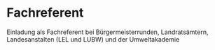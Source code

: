 Fachreferent
============

Einladung als Fachreferent bei Bürgermeisterrunden, Landratsämtern, Landesanstalten (LEL und LUBW) und der Umweltakademie
